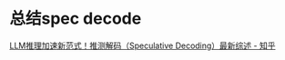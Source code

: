 # 总结spec decode

[LLM推理加速新范式！推测解码（Speculative Decoding）最新综述 - 知乎](https://zhuanlan.zhihu.com/p/678404136?utm_medium=social&utm_psn=1805015633122947072&utm_source=wechat_session&utm_id=0)